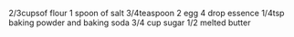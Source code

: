 2/3cupsof flour
1 spoon of salt
3/4teaspoon
2 egg
4 drop essence
1/4tsp baking powder and baking soda
3/4 cup sugar
1/2 melted butter